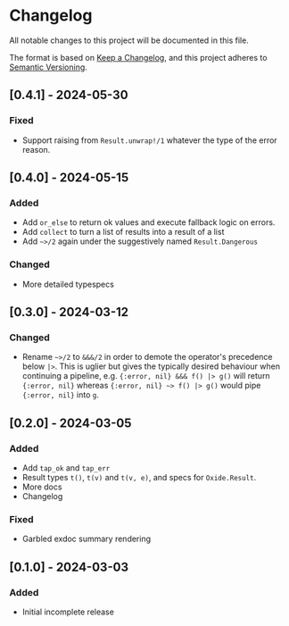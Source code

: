 # Changelog

All notable changes to this project will be documented in this file.

The format is based on [Keep a Changelog](https://keepachangelog.com/en/1.1.0/),
and this project adheres to [Semantic Versioning](https://semver.org/spec/v2.0.0.html).

## [0.4.1] - 2024-05-30

### Fixed

- Support raising from `Result.unwrap!/1` whatever the type of the error reason.

## [0.4.0] - 2024-05-15

### Added

- Add `or_else` to return ok values and execute fallback logic on errors.
- Add `collect` to turn a list of results into a result of a list
- Add `~>/2` again under the suggestively named `Result.Dangerous`

### Changed

- More detailed typespecs

## [0.3.0] - 2024-03-12

### Changed

- Rename `~>/2` to `&&&/2` in order to demote the operator's precedence below `|>`.
  This is uglier but gives the typically desired behaviour when
  continuing a pipeline, e.g. `{:error, nil} &&& f() |> g()` will return `{:error, nil}` whereas
  `{:error, nil} ~> f() |> g()` would pipe `{:error, nil}` into `g`.

## [0.2.0] - 2024-03-05

### Added

- Add `tap_ok` and `tap_err`
- Result types `t()`, `t(v)` and `t(v, e)`, and specs for `Oxide.Result`.
- More docs
- Changelog

### Fixed

- Garbled exdoc summary rendering

## [0.1.0] - 2024-03-03

### Added

- Initial incomplete release
